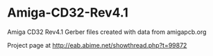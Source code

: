 # Amiga-CD32-Rev4.1
Amiga CD32 Rev4.1 Gerber files created with data from amigapcb.org

Project page at http://eab.abime.net/showthread.php?t=99872
